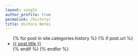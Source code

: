 ```yaml
---
layout: single
author_profile: true
permalink: /history/
title: History Notes
---
```


<ul>
  {% for post in site.categories.history %}
    {% if post.url %}
        <li><a href="{{ post.url }}">{{ post.title }}</a></li>
    {% endif %}
  {% endfor %}
</ul>